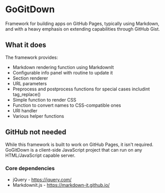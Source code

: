 # GoGitDown
Framework for building apps on GitHub Pages, typically using Markdown, and with a heavy emphasis on extending capabilities through GitHub Gist.

## What it does
The framework provides:
- Markdown rendering function using MarkdownIt
- Configurable info panel with routine to update it
- Section renderer
- URL parameters
- Preprocess and postprocess functions for special cases includint tag_replace()
- Simple function to render CSS
- Function to convert names to CSS-compatible ones
- URI handler
- Various helper functions

## GitHub not needed
While this framework is built to work on GitHub Pages, it isn't required. GoGitDown is a client-side JavaScript project that can run on any HTML/JavaScript capable server.

### Core dependencies
- jQuery - https://jquery.com/
- Markdownit.js - https://markdown-it.github.io/

